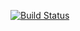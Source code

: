 [![Build Status](https://travis-ci.org/supriyasanjayshinde/myapp.svg?branch=master)](https://travis-ci.org/supriyasanjayshinde/myapp)